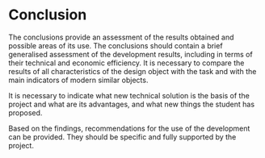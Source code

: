 # Conclusion

The conclusions provide an assessment of the results obtained and possible areas of its use. The conclusions should contain a brief generalised assessment of the development results, including
in terms of their technical and economic efficiency. It is necessary to compare
the results of all characteristics of the design object with the task and with the main indicators of modern similar objects.

It is necessary to indicate what new technical solution is the basis of the project and what are its
advantages, and what new things the student has proposed.

Based on the findings, recommendations for the use of the development can be provided. They should
be specific and fully supported by the project.

